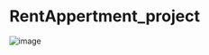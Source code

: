 # RentAppertment_project

![image](https://github.com/user-attachments/assets/5edb41ba-1c48-4cd3-93c8-8f5b7058d397)
